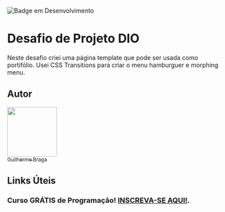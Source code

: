 ![Badge em Desenvolvimento](http://img.shields.io/static/v1?label=STATUS&message=TESTE%20CONCLUIDO&color=GREEN&style=for-the-badge)  


# Desafio de Projeto DIO  

Neste desafio criei uma página template que pode ser usada como portifólio. 
Usei CSS Transitions para criar o menu hamburguer e morphing menu.   



## Autor  

 [<img src="https://avatars.githubusercontent.com/u/80931364?v=4" width=115><br><sub>Guilherme Braga</sub>](https://github.com/braguilweb) 


## Links Úteis  

### Curso GRÁTIS de Programação! [INSCREVA-SE AQUI!](https://dio.me/sign-up?ref=8C0TGVC5J8).
